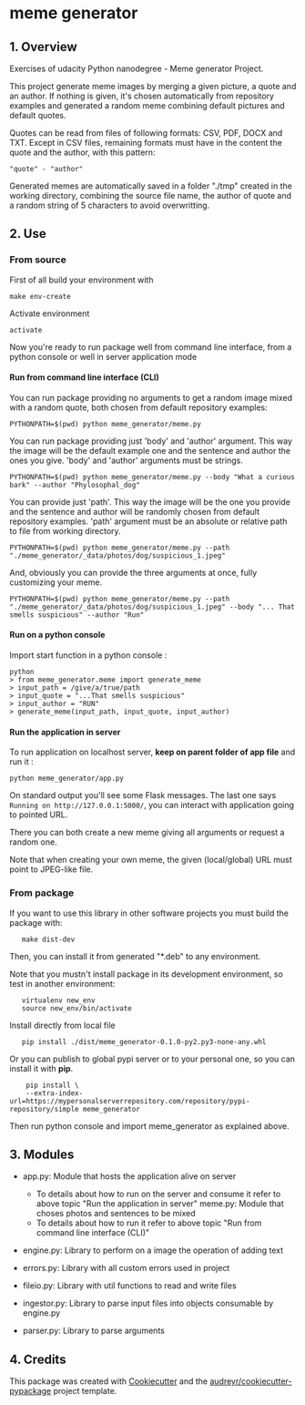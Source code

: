 # meme generator

## 1. Overview

Exercises of udacity Python nanodegree - Meme generator Project.

This project generate meme images by merging a given picture, a quote and an
author. If nothing is given, it's chosen automatically from repository examples
and generated a random meme combining default pictures and default quotes. 

Quotes can be read from files of following formats: CSV, PDF, DOCX and TXT. Except in CSV files, remaining formats must have in the content the quote and
the author, with this pattern:

```
"quote" - "author"
```

Generated memes are automatically saved in a folder "./tmp" created in the working directory, combining the source file name, the author of quote and a 
random string of 5 characters to avoid overwritting.

## 2. Use


### From source

First of all build your environment with

```
make env-create
```
Activate environment
```
activate
```

Now you're ready to run package well from command line interface, from
a python console or well in server application mode

#### Run from command line interface (CLI)

You can run package providing no arguments to get a random image mixed with a random
quote, both chosen from default repository examples:

```
PYTHONPATH=$(pwd) python meme_generator/meme.py
```

You can run package providing just 'body' and 'author' argument. This way the 
image will be the default example one and the sentence and author the ones you
give. 'body' and 'author' arguments must be strings.

```
PYTHONPATH=$(pwd) python meme_generator/meme.py --body "What a curious bark" --author "Phylosophal_dog"
```

You can provide just 'path'. This way the image will be the one you provide and
the sentence and author will be randomly chosen from default repository examples.
'path' argument must be an absolute or relative path to file from working directory.

```
PYTHONPATH=$(pwd) python meme_generator/meme.py --path "./meme_generator/_data/photos/dog/suspicious_1.jpeg"
```

And, obviously you can provide the three arguments at once, fully customizing 
your meme.

```
PYTHONPATH=$(pwd) python meme_generator/meme.py --path "./meme_generator/_data/photos/dog/suspicious_1.jpeg" --body "... That smells suspicious" --author "Run"
```

#### Run on a python console

Import start function in a python console :

```
python
> from meme_generator.meme import generate_meme
> input_path = /give/a/true/path
> input_quote = "...That smells suspicious"
> input_author = "RUN"
> generate_meme(input_path, input_quote, input_author)
```

#### Run the application in server

To run application on localhost server, **keep on parent folder of app file** and run it :

```
python meme_generator/app.py
```

On standard output you'll see some Flask messages. The last one says  `Running on http://127.0.0.1:5000/`, you can interact with application going to pointed URL.

There you can both create a new meme giving all arguments or request a random one.

Note that when creating your own meme, the given (local/global) URL must point to JPEG-like file. 

### From package

If you want to use this library in other software projects you must build the package with:
```
   make dist-dev
```

Then, you can install it from generated "*.deb" to any environment. 

Note that you mustn't install package in its development environment, so test
in another environment:

```
   virtualenv new_env
   source new_env/bin/activate
```

Install directly from local file

```
   pip install ./dist/meme_generator-0.1.0-py2.py3-none-any.whl
```

Or you can publish to global pypi server or to your personal one, so you can install it with **pip**.

``` shell
    pip install \
    --extra-index-url=https://mypersonalserverrepository.com/repository/pypi-repository/simple meme_generator
```

Then run python console and import meme_generator as explained above.


## 3. Modules

- app.py: Module that hosts the application alive on server
  - To details about how to run on the server and consume it refer to above topic
"Run the application in server"
meme.py: Module that choses photos and sentences to be mixed
  - To details about how to run it refer to above topic "Run from command line interface (CLI)"

- engine.py: Library to perform on a image the operation of adding text
- errors.py: Library with all custom errors used in project
- fileio.py: Library with util functions to read and write files
- ingestor.py: Library to parse input files into objects consumable by engine.py
- parser.py: Library to parse arguments 


## 4. Credits

This package was created with [Cookiecutter](https://github.com/audreyr/cookiecutter) and the
[audreyr/cookiecutter-pypackage](https://github.com/audreyr/cookiecutter-pypackage) project template.
